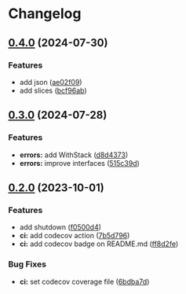 # Changelog

## [0.4.0](https://github.com/cancue/gommon/compare/v0.3.0...v0.4.0) (2024-07-30)


### Features

* add json ([ae02f09](https://github.com/cancue/gommon/commit/ae02f09602d721f0ba9b1abdf526418017ee04a3))
* add slices ([bcf96ab](https://github.com/cancue/gommon/commit/bcf96ab5350d8089579bad0db2108fda9541f04b))

## [0.3.0](https://github.com/cancue/gommon/compare/v0.2.0...v0.3.0) (2024-07-28)


### Features

* **errors:** add WithStack ([d8d4373](https://github.com/cancue/gommon/commit/d8d43738b9627d6417f9f8c331b2879fc4c27c0f))
* **errors:** improve interfaces ([515c39d](https://github.com/cancue/gommon/commit/515c39ded370c79e8c4c80d076377a38307e1a33))

## [0.2.0](https://github.com/cancue/gommon/compare/v0.1.0...v0.2.0) (2023-10-01)


### Features

* add shutdown ([f0500d4](https://github.com/cancue/gommon/commit/f0500d41d0561cb4c931f85e6028eeae1d16bbd5))
* **ci:** add codecov action ([7b5d796](https://github.com/cancue/gommon/commit/7b5d7966ca1bcd5f1617c406e0b0a0ce25b6cc0b))
* **ci:** add codecov badge on README.md ([ff8d2fe](https://github.com/cancue/gommon/commit/ff8d2fed3989ee337bb08080a0897e3512ed4359))


### Bug Fixes

* **ci:** set codecov coverage file ([6bdba7d](https://github.com/cancue/gommon/commit/6bdba7dfef7da53ca38825bd2cea723b491129da))

